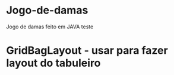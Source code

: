 # Jogo-de-damas
Jogo de damas feito em JAVA
teste
# GridBagLayout - usar para fazer layout do tabuleiro